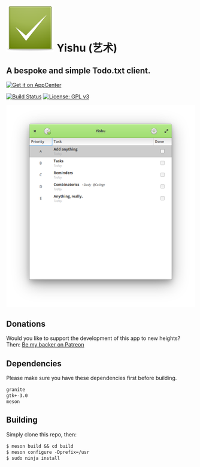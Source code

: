# ![icon](data/icon.png) Yishu (艺术)
## A bespoke and simple Todo.txt client.
[![Get it on AppCenter](https://appcenter.elementary.io/badge.svg)](https://appcenter.elementary.io/com.github.lainsce.yishu)

[![Build Status](https://travis-ci.org/lainsce/yishu.svg?branch=master)](https://travis-ci.org/lainsce/yishu)
[![License: GPL v3](https://img.shields.io/badge/License-GPL%20v3-blue.svg)](http://www.gnu.org/licenses/gpl-3.0)

![Screenshot](data/shot.png)

## Donations

Would you like to support the development of this app to new heights? Then:
[Be my backer on Patreon](https://www.patreon.com/lainsce)

## Dependencies

Please make sure you have these dependencies first before building.

```
granite
gtk+-3.0
meson
```

## Building

Simply clone this repo, then:

```
$ meson build && cd build
$ meson configure -Dprefix=/usr
$ sudo ninja install
```
